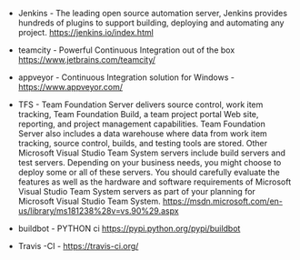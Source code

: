 * Jenkins - The leading open source automation server, Jenkins provides hundreds of plugins to support building, deploying and automating any project. https://jenkins.io/index.html

* teamcity - Powerful Continuous Integration out of the box https://www.jetbrains.com/teamcity/

* appveyor - Continuous Integration solution for Windows - https://www.appveyor.com/

* TFS - Team Foundation Server delivers source control, work item tracking, Team Foundation Build, a team project portal Web site, reporting, and project management capabilities. Team Foundation Server also includes a data warehouse where data from work item tracking, source control, builds, and testing tools are stored. Other Microsoft Visual Studio Team System servers include build servers and test servers. Depending on your business needs, you might choose to deploy some or all of these servers. You should carefully evaluate the features as well as the hardware and software requirements of Microsoft Visual Studio Team System servers as part of your planning for Microsoft Visual Studio Team System. https://msdn.microsoft.com/en-us/library/ms181238%28v=vs.90%29.aspx

* buildbot - PYTHON ci https://pypi.python.org/pypi/buildbot

* Travis -CI - https://travis-ci.org/
